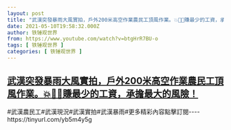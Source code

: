 ```yaml
---
layout: post
title: "武漢突發暴雨大風實拍，戶外200米高空作業農民工頂風作業。💥👹🎃賺最少的工資，承擔最大的風險！"
date: 2021-05-10T19:58:32.000Z
author: 铁锤观世界
from: https://www.youtube.com/watch?v=btgHrR7BU-o
tags: [ 铁锤观世界 ]
categories: [ 铁锤观世界 ]
---
```

<!--1620676712000-->
[武漢突發暴雨大風實拍，戶外200米高空作業農民工頂風作業。💥👹🎃賺最少的工資，承擔最大的風險！](https://www.youtube.com/watch?v=btgHrR7BU-o)
------

<div>
#武漢農民工#武漢現況#武漢實拍#武漢暴雨#更多精彩內容點擊訂閱----https://tinyurl.com/yb5m4y5g
</div>
